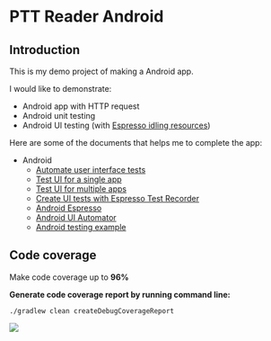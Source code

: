 # PTT Reader Android

## Introduction

This is my demo project of making a Android app.

I would like to demonstrate:
- Android app with HTTP request
- Android unit testing
- Android UI testing (with [Espresso idling resources](https://developer.android.com/training/testing/espresso/idling-resource))

Here are some of the documents that helps me to complete the app:

- Android
  - [Automate user interface tests](https://developer.android.com/training/testing/ui-testing)
  - [Test UI for a single app](https://developer.android.com/training/testing/ui-testing/espresso-testing)
  - [Test UI for multiple apps](https://developer.android.com/training/testing/ui-testing/uiautomator-testing.html)
  - [Create UI tests with Espresso Test Recorder](https://developer.android.com/studio/test/espresso-test-recorder)
  - [Android Espresso](https://developer.android.com/training/testing/espresso)
  - [Android UI Automator](https://developer.android.com/training/testing/ui-automator)
  - [Android testing example](https://github.com/android/testing-samples)

## Code coverage

Make code coverage up to **96%**

**Generate code coverage report by running command line:**
```
./gradlew clean createDebugCoverageReport
```

<img src="https://github.com/hayasilin/ptt-reader-android/blob/master/resource/code_coverage_report.png">
